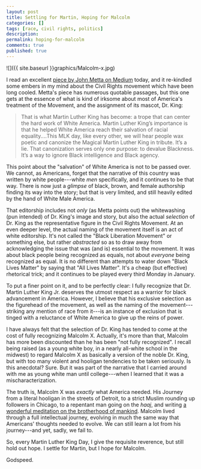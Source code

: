 ```yaml
---
layout: post
title: Settling for Martin, Hoping for Malcolm
categories: []
tags: [race, civil rights, politics]
description:
permalink: hoping-for-malcolm
comments: true
published: true
---
```

![]({{ site.baseurl }}graphics/Malcolm-x.jpg)

I read an excellent [piece by John Metta on Medium](https://thsppl.com/the-magical-martin-luther-king-cc2bb329c585#.vdg9wx739) today, and it re-kindled some embers in my mind about the Civil Rights movement which have been long cooled. Metta's piece has numerous quotable passages, but this one gets at the essence of what is kind of irksome about most of America's treatment of the Movement, and the assignment of its mascot, Dr. King:

>That is what Martin Luther King has become: a trope that can center the hard work of White America. Martin Luther King’s importance is that he helped White America reach their salvation of racial equality....This MLK day, like every other, we will hear people wax poetic and canonize the Magical Martin Luther King in tribute. It’s a lie. That canonization serves only one purpose: to devalue Blackness. It’s a way to ignore Black intelligence and Black agency.

This point about the "salvation" of White America is not to be passed over. We cannot, as Americans, forget that the narrative of this country was written by white people---white *men* specifically, and it continues to be that way. There is now just a *glimpse* of black, brown, and female authorship finding its way into the story; but that is very limited, and still heavily edited by the hand of White Male America.
<!--more-->

That editorship includes not *only* (as Metta points out) the whitewashing (pun intended) of Dr. King's image and story, but also the actual *selection* of Dr. King as the representative figure in the Civil Rights Movement. At an even deeper level, the actual naming of the movement itself is an act of white editorship. It's not called the "Black Liberation Movement" or something else, but rather *abstracted* so as to draw away from acknowledging the issue that was (and is) essential to the movement. It was about black people being recognized as equals, not about *everyone* being recognized as equal. It is no different than attempts to water down "Black Lives Matter" by saying that "All Lives Matter". It's a cheap (but effective) rhetorical trick; and it continues to be played every third Monday in January.

To put a finer point on it, and to be perfectly clear: I fully recognize that Dr. Martin Luther King Jr. deserves the utmost respect as a warrior for black advancement in America. However, I believe that his exclusive selection as the figurehead of the movement, as well as the naming of the movement---striking any mention of race from it---is an instance of exclusion that is tinged with a reluctance of White America to give up the reins of power.

I have always felt that the selection of Dr. King has tended to come at the cost of fully recognizing Malcolm X. Actually, it's more than that, Malcolm has more been discounted than he has been "not fully recognized". I recall being raised (as a young white boy, in a nearly all-white school in the midwest) to regard Malcolm X as basically a version of the noble Dr. King, but with too many violent and hooligan tendencies to be taken seriously. Is this anecdotal? Sure. But it was part of the narrative that I carried around with me as young white man until college---when I learned that it was a mischaracterization.

The truth is, Malcolm X was *exactly* what America needed. His Journey from a literal hooligan in the streets of Detroit, to a strict Muslim rounding up followers in Chicago, to a repentant man going on the *haaj*, and writing [a wonderful meditation on the brotherhood of mankind](http://www.malcolm-x.org/docs/let_mecca.htm). Malcolm lived through a full intellectual journey, evolving in much the same way that Americans' thoughts needed to evolve. We can still learn a lot from his journey---and yet, sadly, we fail to.

So, every Martin Luther King Day, I give the requisite reverence, but still hold out hope. I settle for Martin, but I hope for Malcolm.

Godspeed.
